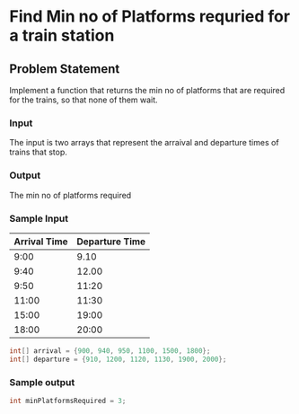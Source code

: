 # Find Min no of Platforms requried for a train station

## Problem Statement

Implement a function that returns the min no of platforms that are required 
for the trains, so that none of them wait.

### Input

The input is two arrays that represent the arraival and departure times of trains that stop.

### Output

The min no of platforms required

### Sample Input

|Arrival Time | Departure Time |
|-------------|----------------|
| 9:00        | 9.10           |
| 9:40        | 12.00          |
| 9:50 | 11:20|
|11:00 | 11:30|
|15:00 | 19:00 | 
|18:00 | 20:00 |

```java
int[] arrival = {900, 940, 950, 1100, 1500, 1800};
int[] departure = {910, 1200, 1120, 1130, 1900, 2000};
```

### Sample output

```java
int minPlatformsRequired = 3;
```
